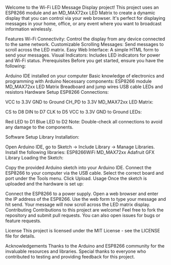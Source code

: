 
Welcome to the Wi-Fi LED Message Display project! This project uses an ESP8266 module and an MD_MAX72xx LED Matrix to create a dynamic display that you can control via your web browser. It's perfect for displaying messages in your home, office, or any event where you want to broadcast information wirelessly.

Features
Wi-Fi Connectivity: Control the display from any device connected to the same network.
Customizable Scrolling Messages: Send messages to scroll across the LED matrix.
Easy Web Interface: A simple HTML form to send your messages.
Visual Indicators: Includes LED indicators for power and Wi-Fi status.
Prerequisites
Before you get started, ensure you have the following:

Arduino IDE installed on your computer
Basic knowledge of electronics and programming with Arduino
Necessary components:
ESP8266 module
MD_MAX72xx LED Matrix
Breadboard and jump wires
USB cable
LEDs and resistors
Hardware Setup
ESP8266 Connections:

VCC to 3.3V
GND to Ground
CH_PD to 3.3V
MD_MAX72xx LED Matrix:

CS to D8
DIN to D7
CLK to D5
VCC to 3.3V
GND to Ground
LEDs:

Red LED to D1
Blue LED to D2
Note: Double-check all connections to avoid any damage to the components.

Software Setup
Library Installation:

Open Arduino IDE, go to Sketch -> Include Library -> Manage Libraries.
Install the following libraries:
ESP8266WiFi
MD_MAX72xx
Adafruit GFX Library
Loading the Sketch:

Copy the provided Arduino sketch into your Arduino IDE.
Connect the ESP8266 to your computer via the USB cable.
Select the correct board and port under the Tools menu.
Click Upload.
Usage
Once the sketch is uploaded and the hardware is set up:

Connect the ESP8266 to a power supply.
Open a web browser and enter the IP address of the ESP8266.
Use the web form to type your message and hit send.
Your message will now scroll across the LED matrix display.
Contributing
Contributions to this project are welcome! Feel free to fork the repository and submit pull requests. You can also open issues for bugs or feature requests.

License
This project is licensed under the MIT License - see the LICENSE file for details.

Acknowledgements
Thanks to the Arduino and ESP8266 community for the invaluable resources and libraries.
Special thanks to everyone who contributed to testing and providing feedback for this project.

 
